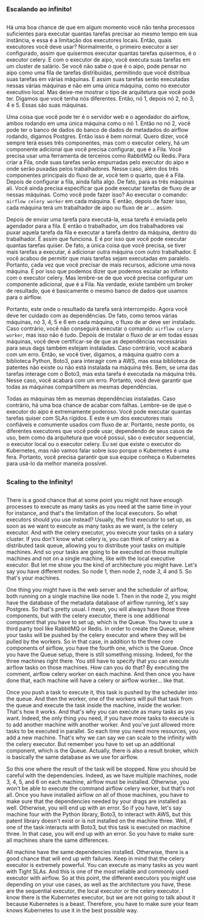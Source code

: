 ### Escalando ao infinito!
##
Há uma boa chance de que em algum momento você não tenha processos suficientes para executar quantas tarefas precisar ao mesmo tempo em sua instância, e essa é a limitação dos executores locais. Então, quais executores você deve usar? Normalmente, o primeiro executor a ser configurado, assim que quisermos executar quantas tarefas quisermos, é o executor celery. E com o executor de aipo, você executa suas tarefas em um cluster de salário. Se você não sabe o que é o aipo, pode pensar no aipo como uma fila de tarefas distribuídas, permitindo que você distribua suas tarefas em várias máquinas. E assim suas tarefas serão executadas nessas várias máquinas e não em uma única máquina, como no executor executivo local. Mas deixe-me mostrar o tipo de arquitetura que você pode ter. Digamos que você tenha nós diferentes. Então, nó 1, depois nó 2, nó 3, 4 e 5. Essas são suas máquinas.

Uma coisa que você pode ter é o servidor web e o agendador do airflow, ambos rodando em uma única máquina como o nó 1. Então no nó 2, você pode ter o banco de dados do banco de dados de metadados do airflow rodando, digamos Postgres. Então isso é bem normal. Quero dizer, você sempre terá esses três componentes, mas com o executor celery, há um componente adicional que você precisa configurar, que é a Fila. Você precisa usar uma ferramenta de terceiros como RabbitMQ ou Redis. Para criar a Fila, onde suas tarefas serão empurradas pelo executor do aipo e onde serão puxadas pelos trabalhadores. Nesse caso, além dos três componentes principais do fluxo de ar, você tem o quarto, que é a Fila. Depois de configurar a fila, ainda falta algo. De fato, para as três máquinas ali. Você ainda precisa especificar que pode executar tarefas de fluxo de ar nessas máquinas. Como você pode fazer isso? Ao executar o comando: ```airflow celery worker``` em cada máquina. E então, depois de fazer isso, cada máquina terá um trabalhador de aipo ou fluxo de ar ... assim.

Depois de enviar uma tarefa para executá-la, essa tarefa é enviada pelo agendador para a fila. E então o trabalhador, um dos trabalhadores vai puxar aquela tarefa da fila e executar a tarefa dentro da máquina, dentro do trabalhador. É assim que funciona. E é por isso que você pode executar quantas tarefas quiser. De fato, a única coisa que você precisa, se tiver mais tarefas a executar, é adicionar outra máquina com outro trabalhador. E você acabou de permitir que mais tarefas sejam executadas em paralelo. Portanto, cada vez que você precisar de mais recursos, adicione uma nova máquina. É por isso que podemos dizer que podemos escalar ao infinito com o executor celery. Mas lembre-se de que você precisa configurar um componente adicional, que é a Fila. Na verdade, existe também um broker de resultado, que é basicamente o mesmo banco de dados que usamos para o airflow.

Portanto, este onde o resultado da tarefa será interrompido. Agora você deve ter cuidado com as dependências. De fato, como temos várias máquinas, nó 3, 4, 5 e 6 em cada máquina, o fluxo de ar deve ser instalado. Caso contrário, você não conseguirá executar o comando: ```airflow celery worker```, mas isso não é tudo. Depois de instalar o fluxo de ar em todas essas máquinas, você deve certificar-se de que as dependências necessárias para seus dags também estejam instaladas. Caso contrário, você acabará com um erro. Então, se você tiver, digamos, a máquina quatro com a biblioteca Python, Boto3, para interagir com a AWS, mas essa biblioteca de patentes não existe ou não está instalada na máquina três. Bem, se uma das tarefas interage com o Boto3, mas esta tarefa é executada na máquina três. Nesse caso, você acabará com um erro. Portanto, você deve garantir que todas as máquinas compartilhem as mesmas dependências.

Todas as máquinas têm as mesmas dependências instaladas. Caso contrário, há uma boa chance de acabar com falhas. Lembre-se de que o executor do aipo é extremamente poderoso. Você pode executar quantas tarefas quiser com SLAs rígidos. E este é um dos executores mais confiáveis e comumente usados com fluxo de ar. Portanto, neste ponto, os diferentes executores que você pode usar, dependendo de seus casos de uso, bem como da arquitetura que você possui, são o executor sequencial, o executor local ou o executor celery. Eu sei que existe o executor do Kubernetes, mas não vamos falar sobre isso porque o Kubernetes é uma fera. Portanto, você precisa garantir que sua equipe conheça o Kubernetes para usá-lo da melhor maneira possível.

##
### Scaling to the Infinity!
##
There is a good chance that at some point you might not have enough processes to execute as many tasks as you need at the same time in your for instance, and that's the limitation of the local executors. So what executors should you use instead? Usually, the first executor to set up, as soon as we want to execute as many tasks as we want, is the celery executor. And with the celery executor, you execute your tasks on a salary cluster. If you don't know what celery is, you can think of celery as a distributed task queue, allowing you to distribute your tasks on multiple machines. And so your tasks are going to be executed on those multiple machines and not on a single machine, like with the local executive executor. But let me show you the kind of architecture you might have. Let's say you have different nodes. So node 1, then node 2, node 3, 4 and 5. So that's your machines.

One thing you might have is the web server and the scheduler of airflow, both running on a single machine like node 1. Then in the node 2, you might have the database of the metadata database of airflow running, let's say Postgres. So that's pretty usual. I mean, you will always have those three components, but with the celery executor, there is one additional component that you have to set up, which is the Queue. You have to use a third party tool like RabbitMQ or Redis. In order to create the Queue, where your tasks will be pushed by the celery executor and where they will be pulled by the workers. So in that case, in addition to the three core components of airflow, you have the fourth one, which is the Queue. Once you have the Queue setup, there is still something missing. Indeed, for the three machines right there. You still have to specify that you can execute airflow tasks on those machines. How can you do that? By executing the comment, airflow celery worker on each machine. And then once you have done that, each machine will have a celery or airflow worker... like that.

Once you push a task to execute it, this task is pushed by the scheduler into the queue. And then the worker, one of the workers will pull that task from the queue and execute the task inside the machine, inside the worker. That's how it works. And that's why you can execute as many tasks as you want. Indeed, the only thing you need, if you have more tasks to execute is to add another machine with another worker. And you've just allowed more tasks to be executed in parallel. So each time you need more resources, you add a new machine. That's why we can say we can scale to the infinity with the celery executor. But remember you have to set up an additional component, which is the Queue. Actually, there is also a result broker, which is basically the same database as we use for airflow.

So this one where the result of the task will be stopped. Now you should be careful with the dependencies. Indeed, as we have multiple machines, node 3, 4, 5, and 6 on each machine, airflow must be installed. Otherwise, you won't be able to execute the command airflow celery worker, but that's not all. Once you have installed airflow on all of those machines, you have to make sure that the dependencies needed by your drags are installed as well. Otherwise, you will end up with an error. So if you have, let's say machine four with the Python library, Boto3, to interact with AWS, but this patent library doesn't exist or is not installed on the machine three. Well, if one of the task interacts with Boto3, but this task is executed on machine three. In that case, you will end up with an error. So you have to make sure all machines share the same differences.

All machine have the same dependencies installed. Otherwise, there is a good chance that will end up with failures. Keep in mind that the celery executor is extremely powerful. You can execute as many tasks as you want with Tight SLAs. And this is one of the most reliable and commonly used executor with airflow. So at this point, the different executors you might use depending on your use cases, as well as the architecture you have, these are the sequential executor, the local executor or the celery executor. I know there is the Kubernetes executor, but we are not going to talk about it because Kubernetes is a beast. Therefore, you have to make sure your team knows Kubernetes to use it in the best possible way.

